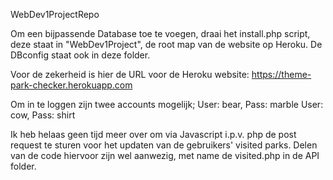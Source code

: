 WebDev1ProjectRepo

Om een bijpassende Database toe te voegen, draai het install.php script, 
deze staat in "WebDev1Project", de root map van de website op Heroku. De DBconfig staat ook in deze folder.

Voor de zekerheid is hier de URL voor de Heroku website: https://theme-park-checker.herokuapp.com

Om in te loggen zijn twee accounts mogelijk;
	User: bear, Pass: marble
	User: cow, Pass: shirt
	
Ik heb helaas geen tijd meer over om via Javascript i.p.v. php de post request te sturen voor het updaten van de gebruikers'
visited parks. Delen van de code hiervoor zijn wel aanwezig, met name de visited.php in de API folder.

